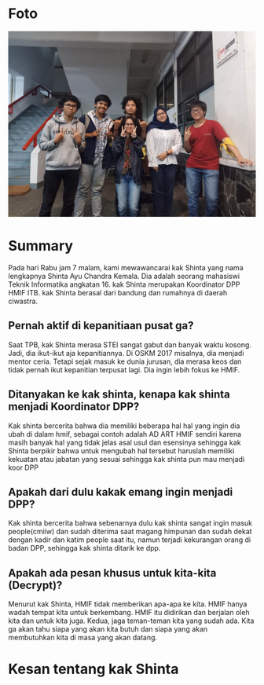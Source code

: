 # Foto
![foto](./16518124-16518142-16518331-16518334-16518380.jpg)
# Summary
Pada hari Rabu jam 7 malam, kami mewawancarai kak Shinta yang nama lengkapnya Shinta Ayu Chandra Kemala. Dia adalah seorang mahasiswi Teknik Informatika angkatan 16. kak Shinta merupakan Koordinator DPP HMIF ITB. kak Shinta berasal dari bandung dan rumahnya di daerah ciwastra. 

## Pernah aktif di kepanitiaan pusat ga?
Saat TPB, kak Shinta merasa STEI sangat gabut dan banyak waktu kosong. Jadi, dia ikut-ikut aja kepanitiannya. Di OSKM 2017 misalnya, dia menjadi mentor ceria. Tetapi sejak masuk ke dunia jurusan, dia merasa keos dan tidak pernah ikut kepanitian terpusat lagi. Dia ingin lebih fokus ke HMIF.

## Ditanyakan ke kak shinta, kenapa kak shinta menjadi Koordinator DPP?
Kak shinta bercerita bahwa dia memiliki beberapa hal hal yang ingin dia ubah di dalam hmif, sebagai contoh adalah AD ART HMIF sendiri karena masih banyak hal yang tidak jelas asal usul dan esensinya sehingga kak Shinta berpikir bahwa untuk mengubah hal tersebut haruslah memiliki kekuatan atau jabatan yang sesuai sehingga kak shinta pun mau menjadi koor DPP

## Apakah dari dulu kakak emang ingin menjadi DPP?
Kak shinta bercerita bahwa sebenarnya dulu kak shinta sangat ingin masuk people(cmiiw) dan sudah diterima saat magang himpunan dan sudah dekat dengan kadir dan katim people saat itu, namun terjadi kekurangan orang di badan DPP, sehingga kak shinta ditarik ke dpp.

## Apakah ada pesan khusus untuk kita-kita (Decrypt)?
Menurut kak Shinta, HMIF tidak memberikan apa-apa ke kita. HMIF hanya wadah tempat kita untuk berkembang. HMIF itu didirikan dan berjalan oleh kita dan untuk kita juga. Kedua, jaga teman-teman kita yang sudah ada. Kita ga akan tahu siapa yang akan kita butuh dan siapa yang akan membutuhkan kita di masa yang akan datang.

# Kesan tentang kak Shinta
